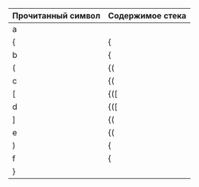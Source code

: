 | Прочитанный символ | Содержимое стека |
|--------------------|------------------|
| a                  |                  |
| {                  | {                |
| b                  | {                |
| (                  | {(               |
| c                  | {(               |
| [                  | {([              |
| d                  | {([              |
| ]                  | {(               |
| e                  | {(               |
| )                  | {                |
| f                  | {                |
| }                  |                  |
